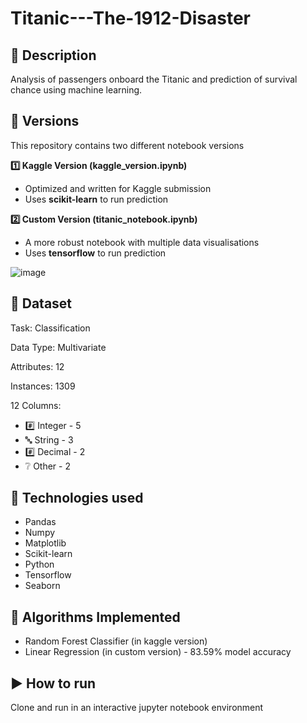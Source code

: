 # Titanic---The-1912-Disaster

## 📜 Description
Analysis of passengers onboard the Titanic and prediction of survival chance using machine learning.

## 🔀 Versions
This repository contains two different notebook versions

**1️⃣ Kaggle Version (kaggle_version.ipynb)**
* Optimized and written for Kaggle submission
* Uses **scikit-learn** to run prediction

**2️⃣ Custom Version (titanic_notebook.ipynb)**
* A more robust notebook with multiple data visualisations
* Uses **tensorflow** to run prediction 

![image](https://user-images.githubusercontent.com/75077076/140900570-296e0d8f-b22a-4bc0-a0e8-92ec9d5dcb76.png)

## 📓 Dataset
Task: Classification

Data Type: Multivariate

Attributes: 12

Instances: 1309

12 Columns: 
 - #️⃣ Integer -  5
 - 🔤 String -  3
 - #️⃣ Decimal - 2
 - ❔ Other -  2
 
## 🧰 Technologies used
 * Pandas
 * Numpy
 * Matplotlib
 * Scikit-learn
 * Python
 * Tensorflow
 * Seaborn

## 🔧 Algorithms Implemented
* Random Forest Classifier (in kaggle version)
* Linear Regression (in custom version) - 83.59% model accuracy

## ▶️ How to run
Clone and run in an interactive jupyter notebook environment
